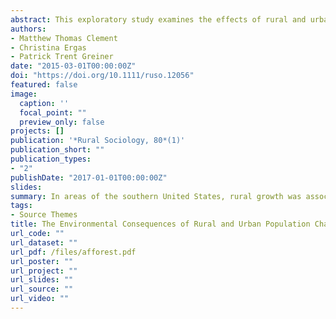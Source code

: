 ```yaml
---
abstract: This exploratory study examines the effects of rural and urban population change on forest cover at the local level across the southern United States. Using county‐level data from the National Land Cover Database and other U.S. government sources, we regressed the total area of forest cover on rural and urban population size in spatial panel models with two‐way fixed effects. When we controlled for several other factors, including the number of forestry operations at the county level, regression results indicate that urban change had no effect, but rural population size was positively related to total forest area, and this effect was most pronounced in and around Georgia. Thus, in areas of the southern United States, rural growth was associated with afforestation, not deforestation. We speculate on how this unusual finding contributes to the debate between ecological modernization and urban political economy implicated in previous cross‐national research.
authors:
- Matthew Thomas Clement
- Christina Ergas
- Patrick Trent Greiner
date: "2015-03-01T00:00:00Z"
doi: "https://doi.org/10.1111/ruso.12056"
featured: false
image:
  caption: ''
  focal_point: ""
  preview_only: false
projects: []
publication: '*Rural Sociology, 80*(1)'
publication_short: ""
publication_types:
- "2"
publishDate: "2017-01-01T00:00:00Z"
slides:
summary: In areas of the southern United States, rural growth was associated with afforestation, not deforestation. We speculate on how this unusual finding contributes to the debate between ecological modernization and urban political economy.
tags:
- Source Themes
title: The Environmental Consequences of Rural and Urban Population Change- An Exploratory Spatial Panel Study of Forest Cover in the Southern United States, 2001–2006
url_code: ""
url_dataset: ""
url_pdf: /files/afforest.pdf
url_poster: ""
url_project: ""
url_slides: ""
url_source: ""
url_video: ""
---
```


